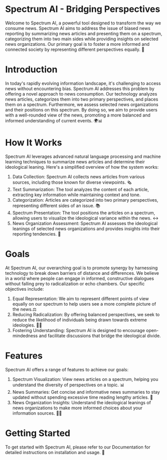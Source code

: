 # Spectrum AI - Bridging Perspectives

Welcome to Spectrum AI, a powerful tool designed to transform the way we consume news. Spectrum AI aims to address the issue of biased news reporting by summarizing news articles and presenting them on a spectrum, categorizing them into two main sides while providing insights on selected news organizations. Our primary goal is to foster a more informed and connected society by representing different perspectives equally. 🌟

# Introduction
In today's rapidly evolving information landscape, it's challenging to access news without encountering bias. Spectrum AI addresses this problem by offering a novel approach to news consumption. Our technology analyzes news articles, categorizes them into two primary perspectives, and places them on a spectrum. Furthermore, we assess selected news organizations and their positions on this spectrum. By doing so, we aim to provide users with a well-rounded view of the news, promoting a more balanced and informed understanding of current events. 🌍📊

# How It Works
Spectrum AI leverages advanced natural language processing and machine learning techniques to summarize news articles and determine their ideological leaning. Here's a simplified overview of how the system works:
1. Data Collection: Spectrum AI collects news articles from various sources, including those known for diverse viewpoints. 🗞️
2. Text Summarization: The tool analyzes the content of each article, extracting key information while maintaining context and tone.
3. Categorization: Articles are categorized into two primary perspectives, representing different sides of an issue. 📚
4. Spectrum Presentation: The tool positions the articles on a spectrum, allowing users to visualize the ideological variance within the news. ↔️ 
5. News Organization Assessment: Spectrum AI assesses the ideological leanings of selected news organizations and provides insights into their reporting tendencies. 🌈 

# Goals
At Spectrum AI, our overarching goal is to promote synergy by harnessing technology to break down barriers of distance and differences. We believe in a world where people can engage in informed, constructive dialogues without falling prey to radicalization or echo chambers. Our specific objectives include:
1. Equal Representation: We aim to represent different points of view equally on our spectrum to help users see a more complete picture of the news.⚖️
2. Reducing Radicalization: By offering balanced perspectives, we seek to reduce the likelihood of individuals being drawn towards extreme ideologies. 🚫🤯
3. Fostering Understanding: Spectrum AI is designed to encourage open-mindedness and facilitate discussions that bridge the ideological divide. 

# Features
Spectrum AI offers a range of features to achieve our goals:
1. Spectrum Visualization: View news articles on a spectrum, helping you understand the diversity of perspectives on a topic. 📊
2. News Summaries: Get concise and informative news summaries to stay updated without spending excessive time reading lengthy articles. 📄
3. News Organization Insights: Understand the ideological leanings of news organizations to make more informed choices about your information sources. 🧐📡

# Getting Started
To get started with Spectrum AI, please refer to our Documentation for detailed instructions on installation and usage. 🚀
